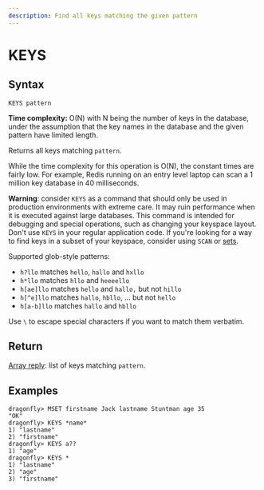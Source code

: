 ```yaml
---
description: Find all keys matching the given pattern
---
```


# KEYS

## Syntax

    KEYS pattern

**Time complexity:** O(N) with N being the number of keys in the database, under the assumption that the key names in the database and the given pattern have limited length.

Returns all keys matching `pattern`.

While the time complexity for this operation is O(N), the constant times are
fairly low.
For example, Redis running on an entry level laptop can scan a 1 million key
database in 40 milliseconds.

**Warning**: consider `KEYS` as a command that should only be used in production
environments with extreme care.
It may ruin performance when it is executed against large databases.
This command is intended for debugging and special operations, such as changing
your keyspace layout.
Don't use `KEYS` in your regular application code.
If you're looking for a way to find keys in a subset of your keyspace, consider
using `SCAN` or [sets][tdts].

[tdts]: https://redis.io/topics/data-types#sets

Supported glob-style patterns:

* `h?llo` matches `hello`, `hallo` and `hxllo`
* `h*llo` matches `hllo` and `heeeello`
* `h[ae]llo` matches `hello` and `hallo,` but not `hillo`
* `h[^e]llo` matches `hallo`, `hbllo`, ... but not `hello`
* `h[a-b]llo` matches `hallo` and `hbllo`

Use `\` to escape special characters if you want to match them verbatim.

## Return

[Array reply](https://redis.io/docs/reference/protocol-spec#resp-arrays): list of keys matching `pattern`.

## Examples

```shell
dragonfly> MSET firstname Jack lastname Stuntman age 35
"OK"
dragonfly> KEYS *name*
1) "lastname"
2) "firstname"
dragonfly> KEYS a??
1) "age"
dragonfly> KEYS *
1) "lastname"
2) "age"
3) "firstname"
```
